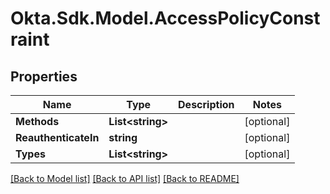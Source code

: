 # Okta.Sdk.Model.AccessPolicyConstraint
## Properties

Name | Type | Description | Notes
------------ | ------------- | ------------- | -------------
**Methods** | **List&lt;string&gt;** |  | [optional] 
**ReauthenticateIn** | **string** |  | [optional] 
**Types** | **List&lt;string&gt;** |  | [optional] 

[[Back to Model list]](../README.md#documentation-for-models) [[Back to API list]](../README.md#documentation-for-api-endpoints) [[Back to README]](../README.md)

